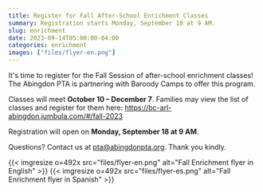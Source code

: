 ```yaml
--- 
title: Register for Fall After-School Enrichment Classes
summary: Registration starts Monday, September 18 at 9 AM.
slug: enrichment
date: 2023-09-14T05:00:00-04:00
categories: enrichment
images: ["files/flyer-en.png"]
---
```


It's time to register for the Fall Session of after-school enrichment classes! The Abingdon PTA is partnering with Baroody Camps to offer this program.

Classes will meet **October 10 – December 7**. Families may view the list of classes and register for them here: https://bc-arl-abingdon.jumbula.com/#/fall-2023

Registration will open on **Monday, September 18 at 9 AM**.

Questions? Contact us at pta@abingdonpta.org. Thank you kindly.

{{< imgresize o=492x src="files/flyer-en.png" alt="Fall Enrichment flyer in English" >}}
{{< imgresize o=492x src="files/flyer-es.png" alt="Fall Enrichment flyer in Spanish" >}}